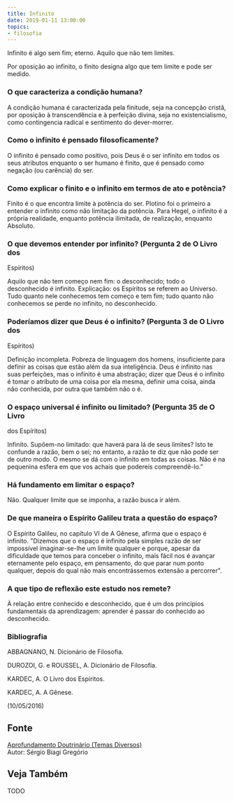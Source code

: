 ```yaml
---
title: Infinito
date: 2019-01-11 13:00:00
topics: 
- filosofia
---
```


Infinito é algo sem fim; eterno. Aquilo que não tem limites.

Por oposição ao infinito, o finito designa algo que tem limite e pode
ser medido.

### O que caracteriza a condição humana?
A condição humana é caracterizada pela finitude, seja na concepção
cristã, por oposição à transcendência e à perfeição divina, seja no
existencialismo, como contingencia radical e sentimento do dever-morrer.

### Como o infinito é pensado filosoficamente?
O infinito é pensado como positivo, pois Deus é o ser infinito em todos
os seus atributos enquanto o ser humano é finito, que é pensado como
negação (ou carência) do ser.

### Como explicar o finito e o infinito em termos de ato e potência?
Finito é o que encontra limite à potência do ser. Plotino foi o primeiro
a entender o infinito como não limitação da potência. Para Hegel, o
infinito é a própria realidade, enquanto potência ilimitada, de
realização, enquanto Absoluto.

### O que devemos entender por infinito? (Pergunta 2 de O Livro dos
Espíritos)

Aquilo que não tem começo nem fim: o desconhecido; todo o desconhecido é
infinito. Explicação: os Espíritos se referem ao Universo. Tudo quanto
nele conhecemos tem começo e tem fim; tudo quanto não conhecemos se
perde no infinito, no desconhecido.

### Poderíamos dizer que Deus é o infinito? (Pergunta 3 de O Livro dos
Espíritos)

Definição incompleta. Pobreza de linguagem dos homens, insuficiente para
definir as coisas que estão além da sua inteligência. Deus é infinito
nas suas perfeições, mas o infinito é uma abstração; dizer que Deus é o
infinito é tomar o atributo de uma coisa por ela mesma, definir uma
coisa, ainda não conhecida, por outra que também não o é.

### O espaço universal é infinito ou limitado? (Pergunta 35 de O Livro
dos Espíritos)

Infinito. Supõem-no limitado: que haverá para lá de seus limites? Isto
te confunde a razão, bem o sei; no entanto, a razão te diz que não pode
ser de outro modo. O mesmo se dá com o infinito em todas as coisas. Não
é na pequenina esfera em que vos achais que podereis compreendê-lo.”

### Há fundamento em limitar o espaço?
Não. Qualquer limite que se imponha, a razão busca ir além.

### De que maneira o Espírito Galileu trata a questão do espaço?
O Espírito Galileu, no capítulo VI de A Gênese, afirma que o espaço é
infinito. "Dizemos que o espaço é infinito pela simples razão de ser
impossível imaginar-se-lhe um limite qualquer e porque, apesar da
dificuldade que temos para conceber o infinito, mais fácil nos é avançar
eternamente pelo espaço, em pensamento, do que parar num ponto qualquer,
depois do qual não mais encontrássemos extensão a percorrer".

### A que tipo de reflexão este estudo nos remete?
À relação entre conhecido e desconhecido, que é um dos princípios
fundamentais da aprendizagem: aprender é passar do conhecido ao
desconhecido.


### Bibliografia
ABBAGNANO, N. Dicionário de Filosofia.

DUROZOI, G. e ROUSSEL, A. Dicionário de Filosofia.

KARDEC, A. O Livro dos Espíritos.

KARDEC, A. A Gênese.

(10/05/2016)

## Fonte
[Aprofundamento Doutrinário (Temas Diversos)](https://sites.google.com/view/aprofundamentodoutrinario/infinito)  
Autor: Sérgio Biagi Gregório



## Veja Também
TODO


